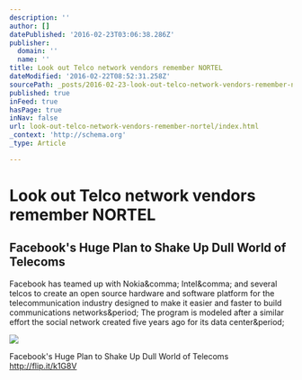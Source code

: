 ```yaml
---
description: ''
author: []
datePublished: '2016-02-23T03:06:38.286Z'
publisher:
  domain: ''
  name: ''
title: Look out Telco network vendors remember NORTEL
dateModified: '2016-02-22T08:52:31.258Z'
sourcePath: _posts/2016-02-23-look-out-telco-network-vendors-remember-nortel.md
published: true
inFeed: true
hasPage: true
inNav: false
url: look-out-telco-network-vendors-remember-nortel/index.html
_context: 'http://schema.org'
_type: Article

---
```

# Look out Telco network vendors remember NORTEL

<article style=""><h1>Facebook's Huge Plan to Shake Up Dull World of Telecoms</h1><p>Facebook has teamed up with Nokia&amp;comma; Intel&amp;comma; and several telcos to create an open source hardware and software platform for the telecommunication industry designed to make it easier and faster to build communications networks&amp;period; The program is modeled after a similar effort the social network created five years ago for its data center&amp;period;</p><img src="http://fortunedotcom.files.wordpress.com/2016/02/facebook-connectivity-initiatives.png?w=1024" /></article>

Facebook's Huge Plan to Shake Up Dull World of Telecoms http://flip.it/k1G8V